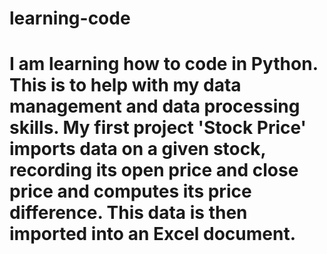 # learning-code
# I am learning how to code in Python. This is to help with my data management and data processing skills. My first project 'Stock Price' imports data on a given stock, recording its open price and close price and computes its price difference. This data is then imported into an Excel document.
